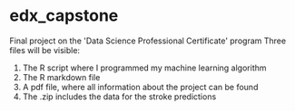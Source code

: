 # edx_capstone
Final project on the 'Data Science Professional Certificate' program
Three files will be visible:
  1. The R script where I programmed my machine learning algorithm
  2. The R markdown file
  3. A pdf file, where all information about the project can be found
  4. The .zip includes the data for the stroke predictions

